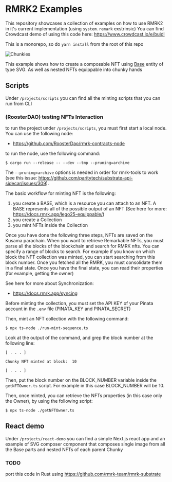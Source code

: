# RMRK2 Examples

This repository showcases a collection of examples on how to use RMRK2 in it's current implementation (using `system.remark` exstrinsic)
You can find Crowdcast demo of using this code here: https://www.crowdcast.io/e/buidl

This is a monorepo, so do `yarn install` from the root of this repo

![Chunkies](chunkies.png)

This example shows how to create a composable NFT using [Base](https://github.com/rmrk-team/rmrk-spec/blob/2.0-wip/standards/rmrk2.0.0/entities/base.md) entity of type SVG. As well as nested NFTs equippable into chunky hands

## Scripts

Under `/projects/scripts` you can find all the minting scripts that you can run from CLI

### (RoosterDAO) testing NFTs Interaction
to run the project under `/projects/scripts`, you must first start a local node. You can use the following node:
- https://github.com/RoosterDao/rmrk-contracts-node

to run the node, use the following command:

`$ cargo run --release -- --dev --tmp --pruning=archive`

The `--pruning=archive` options is needed in order for rmrk-tools to work (see this issue: https://github.com/paritytech/substrate-api-sidecar/issues/309).

The basic workflow for minting NFT is the following:
1. you create a BASE, which is a resource you can attach to an NFT. A BASE represents all of the possible output of an NFT (See here for more: https://docs.rmrk.app/lego25-equippable/)
2. you create a Collection
3. you mint NFTs inside the Collection

Once you have done the following three steps, NFTs are saved on the Kusama parachain. 
When you want to retrieve Remarkable NFTs, you must parse all the blocks of the blockchain and search for RMRK nfts.
You can specify a range of blocks to search. For example if you know on which block the NFT collection was minted, you can start searching from this block number.
Once you fetched all the RMRK, you must consolidate them in a final state.
Once you have the final state, you can read their properties (for example, getting the owner)

See here for more about Synchronization:
- https://docs.rmrk.app/syncing

Before minting the collection, you must set the API KEY of your Pinata account in the `.env` file (PINATA_KEY and PINATA_SECRET)

Then, mint an NFT collection with the following command:

`$ npx ts-node ./run-mint-sequence.ts`

Look at the output of the command, and grep the block number at the following line:

`[ . . . ]`

`Chunky NFT minted at block:  10`

`[ . . . ]`

Then, put the block number on the BLOCK_NUMBER variable inside the `getNFTOwner.ts` script. For example in this case BLOCK_NUMBER will be 10.

Then, once minted, you can retrieve the NFTs properties (in this case only the Owner), by using the following script:

`$ npx ts-node ./getNFTOwner.ts`

## React demo

Under `/projects/react-demo` you can find a simple Next.js react app and an example of SVG composer component that composes single image from all the Base parts and nested NFTs of each parent Chunky

### TODO
port this code in Rust using https://github.com/rmrk-team/rmrk-substrate